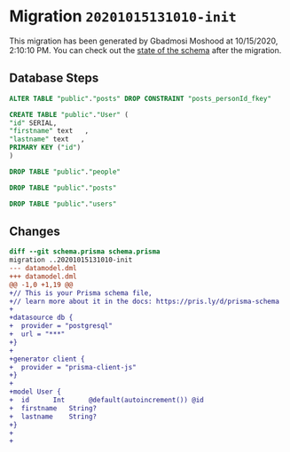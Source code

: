 # Migration `20201015131010-init`

This migration has been generated by Gbadmosi Moshood at 10/15/2020, 2:10:10 PM.
You can check out the [state of the schema](./schema.prisma) after the migration.

## Database Steps

```sql
ALTER TABLE "public"."posts" DROP CONSTRAINT "posts_personId_fkey"

CREATE TABLE "public"."User" (
"id" SERIAL,
"firstname" text   ,
"lastname" text   ,
PRIMARY KEY ("id")
)

DROP TABLE "public"."people"

DROP TABLE "public"."posts"

DROP TABLE "public"."users"
```

## Changes

```diff
diff --git schema.prisma schema.prisma
migration ..20201015131010-init
--- datamodel.dml
+++ datamodel.dml
@@ -1,0 +1,19 @@
+// This is your Prisma schema file,
+// learn more about it in the docs: https://pris.ly/d/prisma-schema
+
+datasource db {
+  provider = "postgresql"
+  url = "***"
+}
+
+generator client {
+  provider = "prisma-client-js"
+}
+
+model User {
+  id      Int      @default(autoincrement()) @id
+  firstname   String?
+  lastname    String?
+}
+
+
```


